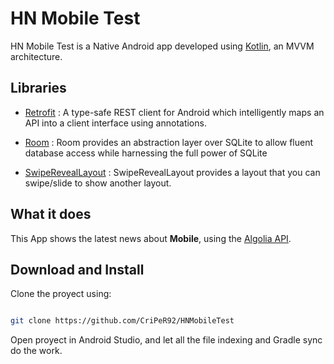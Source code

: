 # HN Mobile Test

HN Mobile Test is a Native Android app developed using [Kotlin](https://kotlinlang.org/), an MVVM architecture.

## Libraries

-  [Retrofit](http://square.github.io/retrofit/) : A type-safe REST client for Android which intelligently maps an API into a client interface using annotations.

-  [Room](https://developer.android.com/training/data-storage/room/) : Room provides an abstraction layer over SQLite to allow fluent database access while harnessing the full power of SQLite
-  [SwipeRevealLayout](https://github.com/chthai64/SwipeRevealLayout) : SwipeRevealLayout provides a layout that you can swipe/slide to show another layout.

## What it does

This App shows the latest news about **Mobile**, using the [Algolia API](https://hn.algolia.com//).

## Download and Install

Clone the proyect using:

  

```bash

git clone https://github.com/CriPeR92/HNMobileTest

```

Open proyect in Android Studio, and let all the file indexing and Gradle sync do the work.
